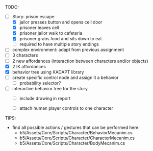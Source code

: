 TODO:
 - [ ] Story: prison escape
   - [x] jailor presses button and opens cell door
   - [x] prisoner leaves cell
   - [x] prisoner jailor walk to cafeteria
   - [x] prisoner grabs food and sits down to eat
   - [ ] required to have multiple story endings
 - [ ] complex environment: adapt from previous assignment
 - [ ] 3 characters
 - [ ] 2 new affordances (interaction between characters and/or objects)
 - [x] 2 IK affordances
 - [x] behavior tree using KADAPT library
 - [ ] create specific control node and assign it a behavior
   - [ ] probability selector? 
 - [ ] interactive behavior tree for the story
   - [ ] include drawing in report
   - [ ] attach human player controls to one character


TIPS:
- find all possible actions / gestures that can be performed here:
	- b5/Assets/Core/Scripts/Character/BehaviorMecanim.cs
	- b5/Assets/Core/Scripts/Character/CharacterMecanim.cs
	- b5/Assets/Core/Scripts/Character/BodyMecanim.cs


